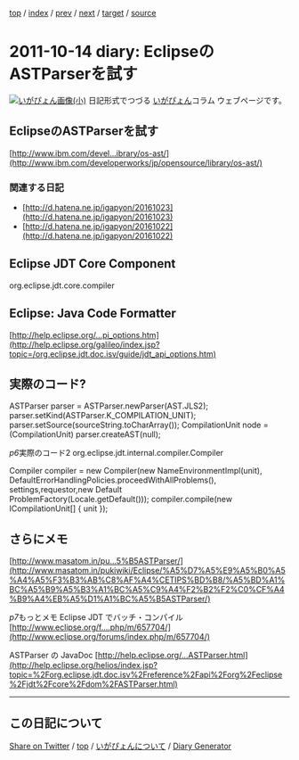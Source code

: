 [top](../index.html) 
 / [index](index.html) 
 / [prev](ig111013.html) 
 / [next](ig111015.html) 
 / [target](https://igapyon.github.io/diary/2011/ig111014.html) 
 / [source](https://github.com/igapyon/diary/blob/gh-pages/2011/ig111014.html.src.md) 

2011-10-14 diary: EclipseのASTParserを試す
=====================================================================================================
[![いがぴょん画像(小)](https://igapyon.github.io/diary/images/iga200306s.jpg "いがぴょん")](https://igapyon.github.io/diary/memo/memoigapyon.html) 日記形式でつづる [いがぴょん](https://igapyon.github.io/diary/memo/memoigapyon.html)コラム ウェブページです。

## EclipseのASTParserを試す

[http://www.ibm.com/devel...ibrary/os-ast/](http://www.ibm.com/developerworks/jp/opensource/library/os-ast/)


### 関連する日記


* [http://d.hatena.ne.jp/igapyon/20161023](http://d.hatena.ne.jp/igapyon/20161023)
* [http://d.hatena.ne.jp/igapyon/20161022](http://d.hatena.ne.jp/igapyon/20161022)



## Eclipse JDT Core Component

org.eclipse.jdt.core.compiler


## Eclipse: Java Code Formatter

[http://help.eclipse.org/...pi_options.htm](http://help.eclipse.org/galileo/index.jsp?topic=/org.eclipse.jdt.doc.isv/guide/jdt_api_options.htm)


## 実際のコード?

ASTParser parser = ASTParser.newParser(AST.JLS2);
parser.setKind(ASTParser.K_COMPILATION_UNIT);
parser.setSource(sourceString.toCharArray());
CompilationUnit node = (CompilationUnit) parser.createAST(null);

*p6*実際のコード2
org.eclipse.jdt.internal.compiler.Compiler

Compiler compiler = new Compiler(new NameEnvironmentImpl(unit),
                     DefaultErrorHandlingPolicies.proceedWithAllProblems(),
                     settings,requestor,new Default\
                     ProblemFactory(Locale.getDefault()));
compiler.compile(new ICompilationUnit[] { unit });


## さらにメモ

[http://www.masatom.in/pu...5%B5ASTParser/](http://www.masatom.in/pukiwiki/Eclipse/%A5%D7%A5%E9%A5%B0%A5%A4%A5%F3%B3%AB%C8%AF%A4%CETIPS%BD%B8/%A5%BD%A1%BC%A5%B9%A5%B3%A1%BC%A5%C9%A4%F2%B2%F2%C0%CF%A4%B9%A4%EB%A5%D1%A1%BC%A5%B5ASTParser/)

*p7*もっとメモ
Eclipse JDT でバッチ・コンパイル
[http://www.eclipse.org/f....php/m/657704/](http://www.eclipse.org/forums/index.php/m/657704/)

ASTParser の JavaDoc
[http://help.eclipse.org/...ASTParser.html](http://help.eclipse.org/helios/index.jsp?topic=%2Forg.eclipse.jdt.doc.isv%2Freference%2Fapi%2Forg%2Feclipse%2Fjdt%2Fcore%2Fdom%2FASTParser.html)


----------------------------------------------------------------------------------------------------

## この日記について

[Share on Twitter](https://twitter.com/intent/tweet?hashtags=igapyon%2Cdiary%2C%E3%81%84%E3%81%8C%E3%81%B4%E3%82%87%E3%82%93&text=Eclipse%E3%81%AEASTParser%E3%82%92%E8%A9%A6%E3%81%99&url=https%3A%2F%2Figapyon.github.io%2Fdiary%2F2011%2Fig111014.html) / [top](../index.html) / [いがぴょんについて](https://igapyon.github.io/diary/memo/memoigapyon.html) / [Diary Generator](https://github.com/igapyon/igapyonv3)
